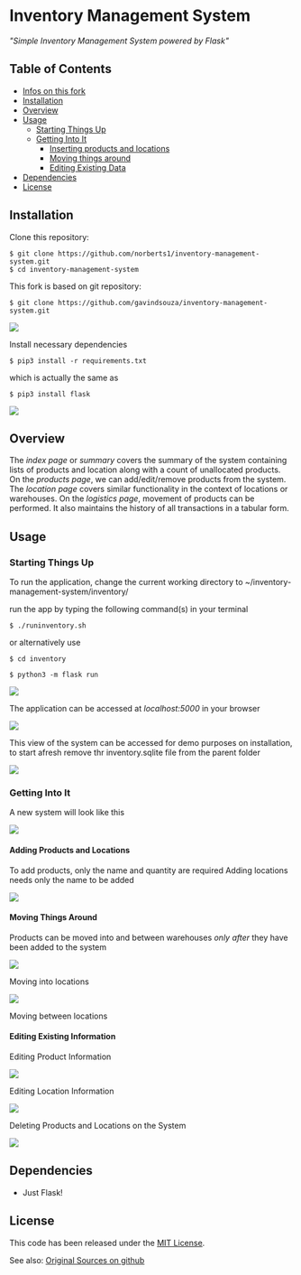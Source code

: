 # Inventory Management System

*"Simple Inventory Management System powered by Flask"*

## Table of Contents

  - [Infos on this fork](docs/fork_infos.md)
  - [Installation](#installation)
  - [Overview](#overview)
  - [Usage](#usage)
    - [Starting Things Up](#starting-things-up)
    - [Getting Into It](#getting-into-it)
        - [Inserting products and locations](#adding-products-and-locations)
        - [Moving things around](#moving-things-around)
        - [Editing Existing Data](#editing-existing-information)
  - [Dependencies](requirements.txt)
  - [License](#license)

## Installation<a name="installation"></a>

Clone this repository:

``` sourceCode console
$ git clone https://github.com/norberts1/inventory-management-system.git
$ cd inventory-management-system
```

This fork is based on git repository:

``` sourceCode console
$ git clone https://github.com/gavindsouza/inventory-management-system.git
```
![](docs/util/1.gif)

Install necessary dependencies

``` sourceCode console
$ pip3 install -r requirements.txt
```

which is actually the same as

``` sourceCode console
$ pip3 install flask
```
![](docs/util/2.gif)


## Overview<a name="overview"></a>

The _index page_ or _summary_ covers the summary of the system containing lists of products and location along with a count of unallocated products.
On the _products page_, we can add/edit/remove products from the system. The _location page_ covers similar functionality in the context of locations or warehouses.
On the _logistics  page_, movement of products can be performed. It also maintains the history of all transactions in a tabular form.

## Usage<a name="usage"></a>

### Starting Things Up<a name="starting-things-up"></a>

To run the application, change the current working directory to
\~/inventory-management-system/inventory/

run the app by typing the following command(s) in your terminal

``` sourceCode console
$ ./runinventory.sh
```

or alternatively use

``` sourceCode console
$ cd inventory
```

``` sourceCode console
$ python3 -m flask run
```

![](docs/util/3.gif)

The application can be accessed at _localhost:5000_ in your browser

![](docs/util/4.gif)

This view of the system can be accessed for demo purposes on installation, to start afresh remove thr inventory.sqlite file from the parent folder

![](docs/util/5.gif)

### Getting Into It<a name="getting-into-it"></a>

A new system will look like this

![](docs/util/6.gif)

#### Adding Products and Locations<a name="adding-products-and-locations"></a>

To add products, only the name and quantity are required
Adding locations needs only the name to be added

![](docs/util/7.gif)

#### Moving Things Around<a name="moving-things-around"></a>

Products can be moved into and between warehouses *only after* they have been added to the system

![](docs/util/8.gif)

Moving into locations

![](docs/util/9.gif)

Moving between locations

#### Editing Existing Information<a name="editing-existing-information"></a>

Editing Product Information

![](docs/util/10.gif)

Editing Location Information

![](docs/util/11.gif)

Deleting Products and Locations on the System

![](docs/util/12.gif)


## Dependencies

  - Just Flask\!

## License<a name="license"></a>

This code has been released under the [MIT License](LICENSE).

See also: [Original Sources on github](https://github.com/gavindsouza/inventory-management-system)
